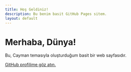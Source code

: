 ```yaml
---
title: Hoş Geldiniz!
description: Bu benim basit GitHub Pages sitem.
layout: default
---
```


# Merhaba, Dünya!
Bu, Cayman temasıyla oluşturduğum basit bir web sayfasıdır.

[GitHub profilime göz atın.](https://github.com/yourname)
